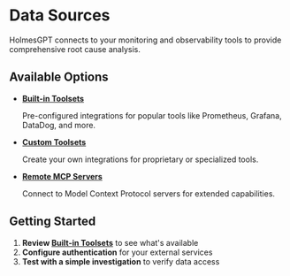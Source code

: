 # Data Sources

HolmesGPT connects to your monitoring and observability tools to provide comprehensive root cause analysis.

## Available Options

<div class="grid cards" markdown>

-   **[Built-in Toolsets](builtin-toolsets/index.md)**

    Pre-configured integrations for popular tools like Prometheus, Grafana, DataDog, and more.

-   **[Custom Toolsets](custom-toolsets.md)**

    Create your own integrations for proprietary or specialized tools.

-   **[Remote MCP Servers](remote-mcp-servers.md)**

    Connect to Model Context Protocol servers for extended capabilities.

</div>

## Getting Started

1. **Review [Built-in Toolsets](builtin-toolsets/index.md)** to see what's available
2. **Configure authentication** for your external services
3. **Test with a simple investigation** to verify data access
